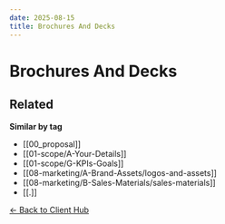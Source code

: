 ```yaml
---
date: 2025-08-15
title: Brochures And Decks
---
```

# Brochures And Decks

<!-- RELATED:START -->

## Related
**Similar by tag**
- [[00_proposal]]
- [[01-scope/A-Your-Details]]
- [[01-scope/G-KPIs-Goals]]
- [[08-marketing/A-Brand-Assets/logos-and-assets]]
- [[08-marketing/B-Sales-Materials/sales-materials]]
- [[.]]

<!-- RELATED:END -->



[← Back to Client Hub](https://www.builtbyrays.com/Client-Vault/portal)